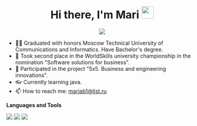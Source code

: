 <h1 align="center">Hi there, I'm Mari</a> 
<img src="https://github.com/blackcater/blackcater/raw/main/images/Hi.gif" height="32"/></h1>
<p align="center">
  <img src="https://readme-typing-svg.demolab.com/?lines=Junior+java+developer+from+Russia&font=Handjet&center=true&size=40&width=500&height=100&duration=4000&pause=1000">
</p>

- 👩‍🎓 Graduated with honors Moscow Technical University of Communications and Informatics. Have Bachelor's degree.
- 🥈 Took second place in the WorldSkills university championship in the nomination "Software solutions for business".
- 👔 Participated in the project "5x5. Business and engineering innovations".
- 👓 Currently learning java.
- 📫 How to reach me: mariab1@list.ru

**Languages and Tools**

<p>
  <img src="https://img.shields.io/badge/java-%23ED8B00.svg?style=for-the-badge&logo=openjdk&logoColor=white"/>
  <img src="https://img.shields.io/badge/mysql-%2300f.svg?style=for-the-badge&logo=mysql&logoColor=white"/>
  <img src="https://img.shields.io/badge/docker-%230db7ed.svg?style=for-the-badge&logo=docker&logoColor=white"/>
</p>
